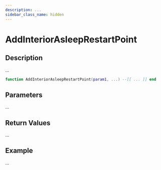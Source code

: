 ```yaml
---
description: ...
sidebar_class_name: hidden
---
```


# AddInteriorAsleepRestartPoint

## Description

...

```lua
function AddInteriorAsleepRestartPoint(param1, ...) --[[ ... ]] end
```

## Parameters

...

## Return Values

...

## Example

...

